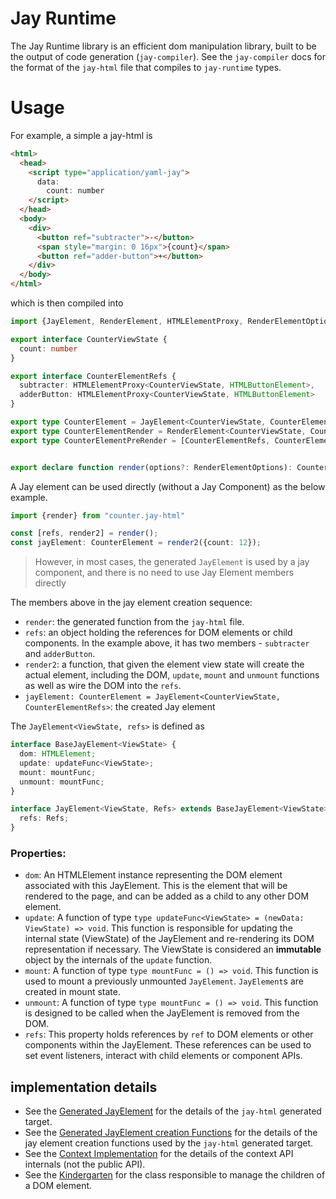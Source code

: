 # Jay Runtime

The Jay Runtime library is an efficient dom manipulation library, built to be the output of code generation (`jay-compiler`).
See the `jay-compiler` docs for the format of the `jay-html` file that compiles to `jay-runtime` types.

# Usage 

For example, a simple a jay-html is 
```html
<html>
  <head>
    <script type="application/yaml-jay">
      data:
        count: number
    </script>
  </head>
  <body>
    <div>
      <button ref="subtracter">-</button>
      <span style="margin: 0 16px">{count}</span>
      <button ref="adder-button">+</button>
    </div>
  </body>
</html>
```

which is then compiled into 
```typescript
import {JayElement, RenderElement, HTMLElementProxy, RenderElementOptions} from "jay-runtime";

export interface CounterViewState {
  count: number
}

export interface CounterElementRefs {
  subtracter: HTMLElementProxy<CounterViewState, HTMLButtonElement>,
  adderButton: HTMLElementProxy<CounterViewState, HTMLButtonElement>
}

export type CounterElement = JayElement<CounterViewState, CounterElementRefs>
export type CounterElementRender = RenderElement<CounterViewState, CounterElementRefs, CounterElement>
export type CounterElementPreRender = [CounterElementRefs, CounterElementRender]


export declare function render(options?: RenderElementOptions): CounterElementPreRender
```

A Jay element can be used directly (without a Jay Component) as the below example. 

```typescript
import {render} from "counter.jay-html"

const [refs, render2] = render();
const jayElement: CounterElement = render2({count: 12});
```

> However, in most cases, the generated `JayElement` is used by a jay component, and there is no need to use Jay Element members directly

The members above in the jay element creation sequence:
* `render`: the generated function from the `jay-html` file.
* `refs`: an object holding the references for DOM elements or child components. In the example above, it has two members - `subtracter` and `adderButton`.
* `render2`: a function, that given the element view state will create the actual element, including the DOM, `update`, `mount` and `unmount` functions
  as well as wire the DOM into the `refs`.
* `jayElement: CounterElement = JayElement<CounterViewState, CounterElementRefs>`: the created Jay element

The `JayElement<ViewState, refs>` is defined as

```typescript
interface BaseJayElement<ViewState> {
  dom: HTMLElement;
  update: updateFunc<ViewState>;
  mount: mountFunc;
  unmount: mountFunc;
}

interface JayElement<ViewState, Refs> extends BaseJayElement<ViewState> {
  refs: Refs;
}
```

### Properties:

- `dom`: An HTMLElement instance representing the DOM element associated with this JayElement.
  This is the element that will be rendered to the page, and can be added as a child to any other DOM element.
- `update`: A function of type `type updateFunc<ViewState> = (newData: ViewState) => void`.
  This function is responsible for updating the internal state (ViewState) of the JayElement and re-rendering its
  DOM representation if necessary. The ViewState is considered an **immutable** object by the internals of the `update` function.
- `mount`: A function of type `type mountFunc = () => void`. This function is used to mount a previously unmounted `JayElement`.
  `JayElement`s are created in mount state.
- `unmount`: A function of type `type mountFunc = () => void`. This function is designed to be called when the JayElement is removed from the DOM.
- `refs`: This property holds references by `ref` to DOM elements or other components within the JayElement.
  These references can be used to set event listeners, interact with child elements or component APIs.



## implementation details

* See the [Generated JayElement](./docs/jay-element.md) for the details of the `jay-html` generated target.
* See the [Generated JayElement creation Functions](./docs/runtime.md) for the details of the jay element creation functions used by the `jay-html` generated target.
* See the [Context Implementation](./docs/context.md) for the details of the context API internals (not the public API).
* See the [Kindergarten](./docs/kindergarten.md) for the class responsible to manage the children of a DOM element.
